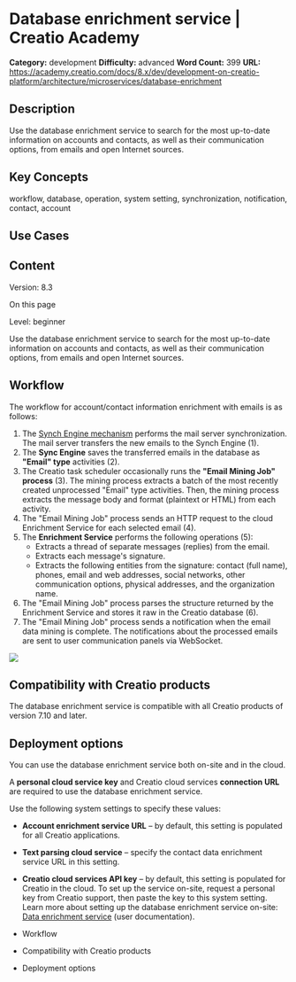 # Database enrichment service | Creatio Academy

**Category:** development **Difficulty:** advanced **Word Count:** 399 **URL:**
https://academy.creatio.com/docs/8.x/dev/development-on-creatio-platform/architecture/microservices/database-enrichment

## Description

Use the database enrichment service to search for the most up-to-date
information on accounts and contacts, as well as their communication options,
from emails and open Internet sources.

## Key Concepts

workflow, database, operation, system setting, synchronization, notification,
contact, account

## Use Cases

## Content

Version: 8.3

On this page

Level: beginner

Use the database enrichment service to search for the most up-to-date
information on accounts and contacts, as well as their communication options,
from emails and open Internet sources.

## Workflow​

The workflow for account/contact information enrichment with emails is as
follows:

1. The
   [Synch Engine mechanism](https://academy.creatio.com/documents?ver=8.3&id=15781)
   performs the mail server synchronization. The mail server transfers the new
   emails to the Synch Engine (1).
2. The **Sync Engine** saves the transferred emails in the database as **"Email"
   type** activities (2).
3. The Creatio task scheduler occasionally runs the **"Email Mining Job"
   process** (3). The mining process extracts a batch of the most recently
   created unprocessed "Email" type activities. Then, the mining process
   extracts the message body and format (plaintext or HTML) from each activity.
4. The "Email Mining Job" process sends an HTTP request to the cloud Enrichment
   Service for each selected email (4).
5. The **Enrichment Service** performs the following operations (5):
   - Extracts a thread of separate messages (replies) from the email.
   - Extracts each message's signature.
   - Extracts the following entities from the signature: contact (full name),
     phones, email and web addresses, social networks, other communication
     options, physical addresses, and the organization name.
6. The "Email Mining Job" process parses the structure returned by the
   Enrichment Service and stores it raw in the Creatio database (6).
7. The "Email Mining Job" process sends a notification when the email data
   mining is complete. The notifications about the processed emails are sent to
   user communication panels via WebSocket.

![](https://academy.creatio.com/sites/default/files/documentation/sdk/ru/BPMonlineWebSDK/Screenshots/ContactEnrichmentFromEmail/receive_info_schema.png)

## Compatibility with Creatio products​

The database enrichment service is compatible with all Creatio products of
version 7.10 and later.

## Deployment options​

You can use the database enrichment service both on-site and in the cloud.

A **personal cloud service key** and Creatio cloud services **connection URL**
are required to use the database enrichment service.

Use the following system settings to specify these values:

- **Account enrichment service URL** – by default, this setting is populated for
  all Creatio applications.
- **Text parsing cloud service** – specify the contact data enrichment service
  URL in this setting.
- **Creatio cloud services API key** – by default, this setting is populated for
  Creatio in the cloud. To set up the service on-site, request a personal key
  from Creatio support, then paste the key to this system setting. Learn more
  about setting up the database enrichment service on-site:
  [Data enrichment service](https://academy.creatio.com/documents?ver=8.3&id=1642)
  (user documentation).

- Workflow
- Compatibility with Creatio products
- Deployment options
